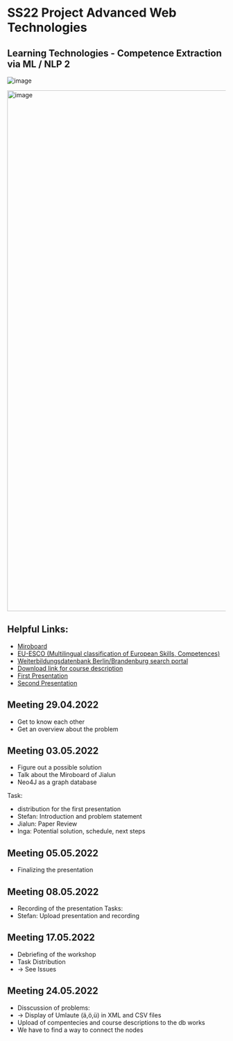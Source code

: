 # SS22 Project Advanced Web Technologies 
## Learning Technologies - Competence Extraction via ML / NLP 2

![image](https://user-images.githubusercontent.com/24925361/174854590-f69045a5-2c49-40fb-956f-a6da1d5ffa40.png)

<img width="1200" alt="image" src="https://user-images.githubusercontent.com/24925361/174611489-74393c0b-8e83-450a-99b6-f3e9d20bf14f.png">


## Helpful Links:
* [Miroboard](https://miro.com/app/board/uXjVO4rE3z4=/)
* [EU-ESCO (Multilingual classification of European Skills, Competences)](https://esco.ec.europa.eu/en)
* [Weiterbildungsdatenbank Berlin/Brandenburg search portal](https://www.wdb-suchportal.de/de)
* [Download link for course description](https://webspace.fokus.fraunhofer.de/index.php/s/4g7isDScGgJFmyK)
* [First Presentation](https://docs.google.com/presentation/d/1Khsn_8M1RbjfMqUFCwPy9wX0nEmaIjShYJDiTsIkKAM/edit#slide=id.g122c239953c_2_10)
* [Second Presentation](https://docs.google.com/presentation/d/1qBtznjY1o8PyaYzvs-UPRpJHfz8Td3pSIfjiIBseZYs/edit#slide=id.g122c239953c_2_16)

## Meeting 29.04.2022
* Get to know each other
* Get an overview about the problem

## Meeting 03.05.2022
* Figure out a possible solution
* Talk about the Miroboard of Jialun
* Neo4J as a graph database

Task: 
* distribution for the first presentation
* Stefan: Introduction and problem statement
* Jialun: Paper Review
* Inga: Potential solution, schedule, next steps

## Meeting 05.05.2022
* Finalizing the presentation

## Meeting 08.05.2022
* Recording of the presentation
Tasks:
* Stefan: Upload presentation and recording

## Meeting 17.05.2022
* Debriefing of the workshop
* Task Distribution
*   -> See Issues

## Meeting 24.05.2022
* Disscussion of problems:
*  -> Display of Umlaute (ä,ö,ü) in XML and CSV files
* Upload of compentecies and course descriptions to the db works
* We have to find a way to connect the nodes
